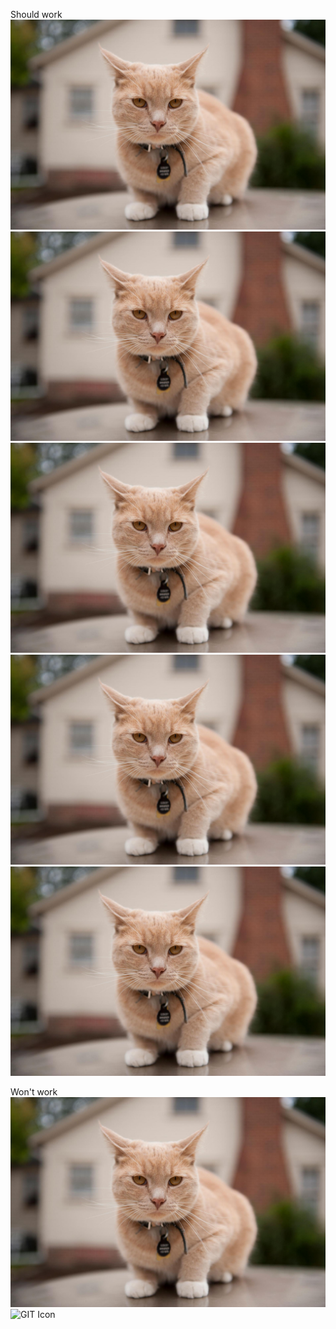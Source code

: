 Should work
![GIT Icon](/../cat3.png)
![GIT Icon](/../..//cat3.png)
![GIT Icon](/../..\\cat3.png)
![GIT Icon](/..\\../cat3.png)
![GIT Icon](/..\\..\\cat3.png)

Won't work
![GIT Icon](/../..\cat3.png)
![GIT Icon](/..\../cat3.png)
